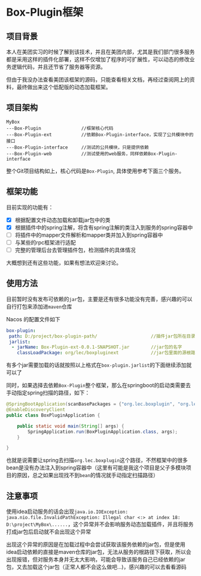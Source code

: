 # Box-Plugin框架

## 项目背景

本人在美团实习的时候了解到该技术，并且在美团内部，尤其是我们部门很多服务都是采用这样的插件化部署，这样不仅增加了程序的可扩展性，可以动态的修改业务逻辑代码，并且还节省了服务器等资源。

但由于我没办法查看美团该框架的源码，只能查看相关文档，再经过查阅网上的资料，最终做出来这个低配版的动态加载框架。


## 项目架构
```angular2html
MyBox
---Box-Plugin               //框架核心代码
---Box-Plugin-ext           //依赖Box-Plugin-interface，实现了公共模块中的接口
---Box-Plugin-interface     //测试的公共模块，只是提供依赖
---Box-Plugin-web           //测试使用的web服务，同样依赖Box-Plugin-interface
```

整个Git项目结构如上，核心代码是`Box-Plugin`, 具体使用参考下面三个服务。

## 框架功能

目前实现的功能有：

- [x] 根据配置文件动态加载和卸载jar包中的类
- [x] 根据插件中的spring注解，将含有spring注解的类注入到服务的spring容器中
- [ ] 将插件中的mapper文件解析和mapper类并加入到spring容器中
- [ ] 与某些的rpc框架进行适配
- [ ] 完整的管理后台去管理插件包，检测插件的具体情况

大概想到还有这些功能，如果有想法欢迎来讨论。

## 使用方法

目前暂时没有发布可依赖的`jar`包，主要是还有很多功能没有完善，感兴趣的可以自行打包来添加进`maven`仓库

Nacos 的配置文件如下
```yaml
box-plugin: 
 path: D:/project/box-plugin-path/                    //插件jar包所在目录，所有插件jar包需要放在一个目录下
 jarlist: 
  - jarName: Box-Plugin-ext-0.0.1-SNAPSHOT.jar        //jar包的名字
    classLoadPackage: org/lec/boxpluginext            //jar包里面的源根路径
```

有多个jar需要加载的话就按照以上格式在`box-plugin.jarlist`的下面继续添加就可以了

同时，如果选择去依赖`Box-Plugin`整个框架，那么在springboot的启动类需要去手动指定spring扫描的路径，如下：
```java
@SpringBootApplication(scanBasePackages = {"org.lec.boxplugin", "org.lec.boxpluginweb"})
@EnableDiscoveryClient
public class BoxPluginApplication {

    public static void main(String[] args) {
        SpringApplication.run(BoxPluginApplication.class, args);
    }

}
```
也就是说需要让spring去扫描`org.lec.boxplugin`这个路径，不然框架中的很多bean是没有办法注入到spring容器中（这里有可能是我这个项目是父子多模块项目的原因，总之如果出现找不到`bean`的情况就手动指定扫描路径）

## 注意事项 

使用idea启动服务的话会出现`java.io.IOException: java.nio.file.InvalidPathException: Illegal char <:> at index 18: D:\project\MyBox\......`，这个异常并不会影响服务动态加载插件，并且将服务打成jar包后启动就不会出现这个异常

出现这个异常的原因是在加载过程中会尝试获取该服务依赖的jar包，但是使用idea启动依赖的直接是maven仓库的jar包，无法从服务的根路径下获取，所以会出现报错，但对服务本身并无太大影响，可能会导致该服务自己已经依赖的jar包，又去加载这个jar包（正常人都不会这么做吧...)，感兴趣的可以去看看源码
